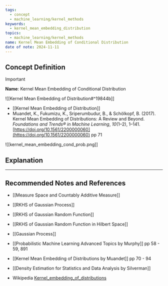 ```yaml
---
tags:
  - concept
  - machine_learning/kernel_methods
keywords:
  - kernel_mean_embedding_distribution
topics:
  - machine_learning/kernel_methods
name: Kernel Mean Embedding of Conditional Distribution
date of note: 2024-11-11
---
```


## Concept Definition

>[!important]
>**Name**: Kernel Mean Embedding of Conditional Distribution

![[Kernel Mean Embedding of Distribution#^19844b]]

- [[Kernel Mean Embedding of Distribution]]
- Muandet, K., Fukumizu, K., Sriperumbudur, B., & Schölkopf, B. (2017). Kernel Mean Embedding of Distributions: A Review and Beyond. _Foundations and Trends® in Machine Learning_, _10_(1–2), 1–141. [https://doi.org/10.1561/2200000060](https://doi.org/10.1561/2200000060) pp 71




![[kernel_mean_embedding_cond_prob.png]]

## Explanation





-----------
##  Recommended Notes and References


- [[Measure Space and Countably Additive Measure]]
- [[RKHS of Gaussian Process]]
- [[RKHS of Gaussian Random Function]]
- [[RKHS of Gaussian Random Function in Hilbert Space]]
- [[Gaussian Process]]

- [[Probabilistic Machine Learning Advanced Topics by Murphy]] pp 58 - 59,  891
- [[Kernel Mean Embedding of Distributions by Muandet]] pp 70 - 94
- [[Density Estimation for Statistics and Data Analysis by Silverman]]
- Wikipedia [Kernel_embedding_of_distributions](https://en.wikipedia.org/wiki/Kernel_embedding_of_distributions)